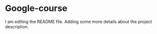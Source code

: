 # Google-course

I am editing the README file. Adding some more details about the project description.
